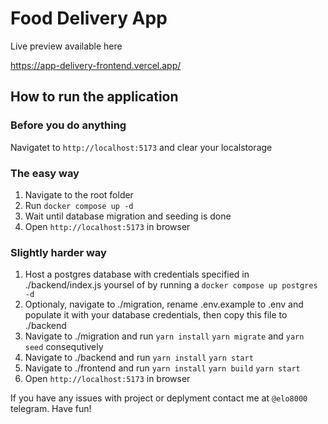 # Food Delivery App

Live preview available here

https://app-delivery-frontend.vercel.app/

## How to run the application
### Before you do anything
Navigatet to ```http://localhost:5173``` and clear your localstorage

### The easy way
1. Navigate to the root folder
2. Run ```docker compose up -d```
3. Wait until database migration and seeding is done
4. Open ```http://localhost:5173``` in browser
### Slightly harder way
1. Host a postgres database with credentials specified in ./backend/index.js yoursel of by running a ```docker compose up postgres -d```
2. Optionaly, navigate to ./migration, rename .env.example to .env and populate it with your database credentials, then copy this file to ./backend
3. Navigate to ./migration and run ```yarn install``` ```yarn migrate``` and ```yarn seed``` consequtively
4. Navigate to ./backend and run ```yarn install``` ```yarn start```
5. Navigate to ./frontend and run ```yarn install``` ```yarn build``` ```yarn start```
6. Open ```http://localhost:5173``` in browser

If you have any issues with project or deplyment contact me at ```@elo8000``` telegram. Have fun!
